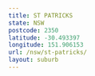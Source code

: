 ```yaml
---
title: ST PATRICKS
state: NSW
postcode: 2350
latitude: -30.493397
longitude: 151.906153
url: /nsw/st-patricks/
layout: suburb
---
```

